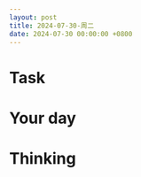 ```yaml
---
layout: post
title: 2024-07-30-周二
date: 2024-07-30 00:00:00 +0800
---
```







# Task


# Your day



# Thinking



